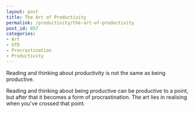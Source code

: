 ```yaml
---
layout: post
title: The Art of Productivity
permalink: /productivity/the-art-of-productivity
post_id: 857
categories:
- Art
- GTD
- Procrastination
- Productivity
---
```


Reading and thinking about productivity is not the same as being productive.

Reading and thinking about being productive can be productive to a point, but after that it becomes a form of procrastination. The art lies in realising when you've crossed that point.
